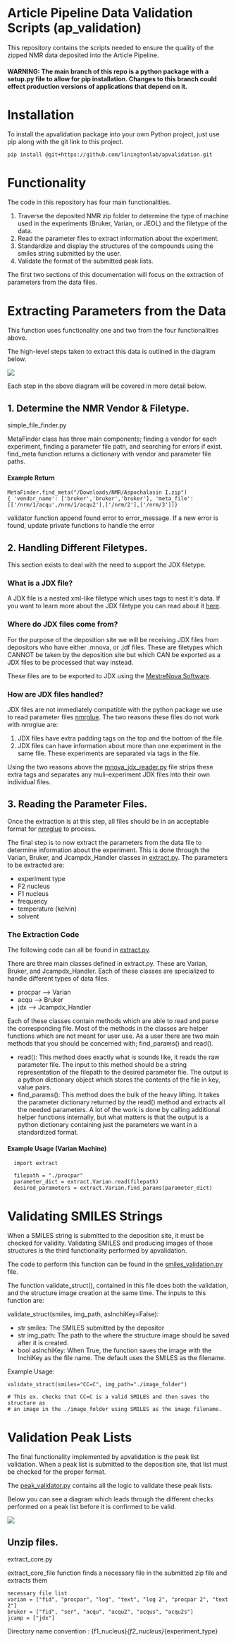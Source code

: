# Article Pipeline Data Validation Scripts (ap_validation)
This repository contains the scripts needed to ensure the quality of the zipped NMR data deposited into the Article Pipeline.

#### WARNING: The main branch of this repo is a python package with a setup.py file to allow for pip installation. Changes to this branch could effect production versions of applications that depend on it.

# Installation
To install the apvalidation package into your own Python project, just use pip along with the git link to this project.
```
pip install @git+https://github.com/liningtonlab/apvalidation.git
```

# Functionality
The code in this repository has four main functionalities.
1. Traverse the deposited NMR zip folder to determine the type of machine used in the experiments (Bruker, Varian, or JEOL) and the filetype of the data.
2. Read the parameter files to extract information about the experiment.
3. Standardize and display the structures of the compounds using the smiles string submitted by the user.
4. Validate the format of the submitted peak lists.

The first two sections of this documentation will focus on the extraction of parameters from the data files.

# Extracting Parameters from the Data
This function uses functionality one and two from the four functionalities above.

The high-level steps taken to extract this data is outlined in the diagram below.


<img src="https://user-images.githubusercontent.com/55040326/183517545-1a7ce3ea-137b-4238-8488-650d1dfc5d67.png" />

Each step in the above diagram will be covered in more detail below.

## 1. Determine the NMR Vendor & Filetype.

simple_file_finder.py 

MetaFinder class has three main components; finding a vendor for each experiment, finding a parameter file path, and searching for errors if exist. 
find_meta function returns a dictionary with vendor and parameter file paths. 

#### Example Return
```
MetaFinder.find_meta("/Downloads/NMR/Aspochalasin I.zip")
{ 'vendor_name': ['bruker','bruker','bruker'], 'meta_file': [['/nrm/1/acqu',/nrm/1/acqu2'],['/nrm/2'],['/nrm/3']]}
```

validator function append found error to error_message. If a new error is found, update private functions to handle the error

## 2. Handling Different Filetypes.
This section exists to deal with the need to support the JDX filetype.

### What is a JDX file?
A JDX file is a nested xml-like filetype which uses tags to nest it's data. If you want to learn more about the JDX filetype you can read about it [here](http://www.jcamp-dx.org/).

### Where do JDX files come from?
For the purpose of the deposition site we will be receiving JDX files from depositors who have either .mnova, or .jdf files. These are filetypes which CANNOT be taken by the deposition site but which CAN be exported as a JDX files to be processed that way instead.

These files are to be exported to JDX using the [MestreNova Software](https://mestrelab.com/download/mnova/).

### How are JDX files handled?
JDX files are not immediately compatible with the python package we use to read parameter files [nmrglue](https://www.nmrglue.com/). 
The two reasons these files do not work with nmrglue are:

1. JDX files have extra padding tags on the top and the bottom of the file.
2. JDX files can have information about more than one experiment in the same file. These experiments are separated via tags in the file.

Using the two reasons above the [mnova_jdx_reader.py](https://github.com/liningtonlab/apvalidation/blob/main/apvalidation/mnova_jdx_reader.py) file strips these extra tags and separates any muli-experiment JDX files into their own individual files.

## 3. Reading the Parameter Files.
Once the extraction is at this step, all files should be in an acceptable format for [nmrglue](https://www.nmrglue.com/) to process.

The final step is to now extract the parameters from the data file to determine information about the experiment. This is done through the Varian, Bruker, and Jcampdx_Handler classes in [extract.py](https://github.com/liningtonlab/apvalidation/blob/main/apvalidation/extract.py). The parameters to be extracted are:

- experiment type
- F2 nucleus
- F1 nucleus
- frequency
- temperature (kelvin)
- solvent


### The Extraction Code
The following code can all be found in [extract.py](https://github.com/liningtonlab/apvalidation/blob/main/apvalidation/extract.py).

There are three main classes defined in extract.py. These are Varian, Bruker, and Jcampdx_Handler. Each of these classes are specialized to handle different types of data files. 

- procpar --> Varian
- acqu --> Bruker
- jdx --> Jcampdx_Handler

Each of these classes contain methods which are able to read and parse the corresponding file. Most of the methods in the classes are helper functions which are not meant for user use. As a user there are two main methods that you should be concerned with; find_params() and read(). 
- read(): This method does exactly what is sounds like, it reads the raw parameter file. The input to this method should be a string representation of the filepath to the desired parameter file. The output is a python dictionary object which stores the contents of the file in key, value pairs.
- find_params(): This method does the bulk of the heavy lifting. It takes the parameter dictionary returned by the read() method and extracts all the needed parameters. A lot of the work is done by calling additional helper functions internally, but what matters is that the output is a python dictionary containing just the parameters we want in a standardized format.

#### Example Usage (Varian Machine)
```
  import extract
  
  filepath = "./procpar"
  parameter_dict = extract.Varian.read(filepath)
  desired_parameters = extract.Varian.find_params(parameter_dict)
```
# Validating SMILES Strings
When a SMILES string is submitted to the deposition site, it must be checked for validity. 
Validating SMILES and producing images of those structures is the third functionality performed by apvalidation.

The code to perform this function can be found in the [smiles_validation.py](https://github.com/liningtonlab/apvalidation/blob/main/apvalidation/smiles_validation.py) file. 

The function validate_struct(), contained in this file does both the validation, and the structure image creation at the same time. The inputs to this function are:

validate_struct(smiles, img_path, asInchiKey=False):

- str smiles: The SMILES submitted by the depositor
- str img_path: The path to the where the structure image should be saved after it is created.
- bool asInchiKey: When True, the function saves the image with the InchiKey as the file name. The default uses the SMILES as the filename.

Example Usage:

```
validate_struct(smiles="CC=C", img_path="./image_folder")

# This ex. checks that CC=C is a valid SMILES and then saves the structure as
# an image in the ./image_folder using SMILES as the image filename.
```

# Validation Peak Lists

The final functionality implemented by apvalidation is the peak list validation. When a peak list is submitted to the deposition site, that list must be checked for the proper format.

The [peak_validator.py](https://github.com/liningtonlab/apvalidation/blob/main/apvalidation/peak_validator.py) contains all the logic to validate these peak lists.

Below you can see a diagram which leads through the different checks performed on a peak list before it is confirmed to be valid.


<img src="https://user-images.githubusercontent.com/55040326/183711596-f9ff52e4-794e-4766-832e-f12db03967ad.png"/>



## Unzip files.
extract_core.py

extract_core_file function finds a necessary file in the submitted zip file and extracts them
 
```
necessary file list
varian = ["fid", "procpar", "log", "text", "log 2", "procpar 2", "text 2"]
bruker = ["fid", "ser", "acqu", "acqu2", "acqus", "acqu2s"]
jcamp = ["jdx"]
```

Directory name convention : {f1_nucleus}_{f2_nucleus}_{experiment_type}
